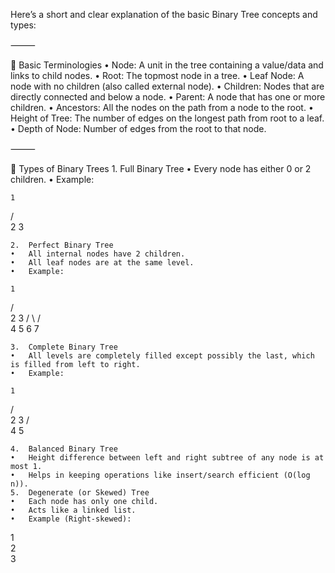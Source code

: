 Here’s a short and clear explanation of the basic Binary Tree concepts and types:

⸻

🔹 Basic Terminologies
	•	Node: A unit in the tree containing a value/data and links to child nodes.
	•	Root: The topmost node in a tree.
	•	Leaf Node: A node with no children (also called external node).
	•	Children: Nodes that are directly connected and below a node.
	•	Parent: A node that has one or more children.
	•	Ancestors: All the nodes on the path from a node to the root.
	•	Height of Tree: The number of edges on the longest path from root to a leaf.
	•	Depth of Node: Number of edges from the root to that node.

⸻

🔹 Types of Binary Trees
	1.	Full Binary Tree
	•	Every node has either 0 or 2 children.
	•	Example:

    1
   / \
  2   3


	2.	Perfect Binary Tree
	•	All internal nodes have 2 children.
	•	All leaf nodes are at the same level.
	•	Example:

    1
   / \
  2   3
 / \ / \
4  5 6  7


	3.	Complete Binary Tree
	•	All levels are completely filled except possibly the last, which is filled from left to right.
	•	Example:

    1
   / \
  2   3
 / \
4   5


	4.	Balanced Binary Tree
	•	Height difference between left and right subtree of any node is at most 1.
	•	Helps in keeping operations like insert/search efficient (O(log n)).
	5.	Degenerate (or Skewed) Tree
	•	Each node has only one child.
	•	Acts like a linked list.
	•	Example (Right-skewed):

1
 \
  2
   \
    3